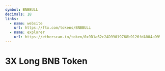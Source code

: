```yaml
---
symbol: BNBBULL
decimals: 18
links:
  - name: website
    url: https://ftx.com/tokens/BNBBULL
  - name: explorer
    url: https://etherscan.io/token/0x9D1a62c2AD99019768b9126fdA004a9952853F6E
---
```


# 3X Long BNB Token
